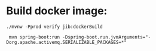 # Build docker image:
```
./mvnw -Pprod verify jib:dockerBuild
```

```
 mvn spring-boot:run -Dspring-boot.run.jvmArguments="-Dorg.apache.activemq.SERIALIZABLE_PACKAGES=*"
 
```
